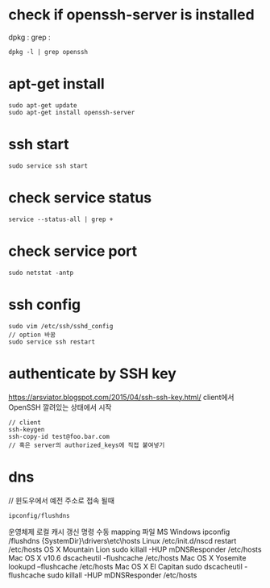 # check if openssh-server is installed
dpkg : 
grep : 
```
dpkg -l | grep openssh
```

# apt-get install
```
sudo apt-get update
sudo apt-get install openssh-server
```

# ssh start
```
sudo service ssh start
```

# check service status
```
service --status-all | grep +
```

# check service port
```
sudo netstat -antp
```

# ssh config
```
sudo vim /etc/ssh/sshd_config
// option 바꿈
sudo service ssh restart
```

# authenticate by SSH key
<https://arsviator.blogspot.com/2015/04/ssh-ssh-key.html/>
client에서 OpenSSH 깔려있는 상태에서 시작
```
// client
ssh-keygen
ssh-copy-id test@foo.bar.com
// 혹은 server의 authorized_keys에 직접 붙여넣기
```

# dns
// 윈도우에서 예전 주소로 접속 될때
```
ipconfig/flushdns
```
운영체제                            로컬 캐시 갱신 명령                                  수동 mapping 파일
 MS Windows                   ipconfig /flushdns                                     {SystemDir}\drivers\etc\hosts
 Linux                                  /etc/init.d/nscd restart                              /etc/hosts
 OS X Mountain Lion       sudo killall -HUP mDNSResponder        /etc/hosts
 Mac OS X v10.6              dscacheutil -flushcache                            /etc/hosts
 Mac OS X Yosemite        lookupd –flushcache                                /etc/hosts
 Mac OS X El Capitan      sudo dscacheutil -flushcache
                                             sudo killall -HUP mDNSResponder        /etc/hosts
